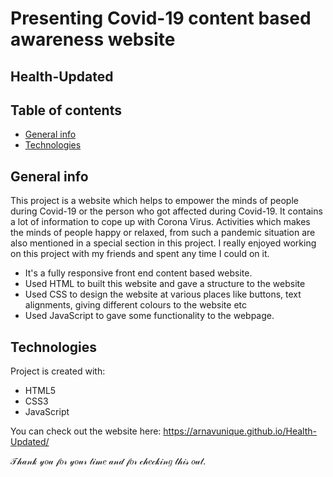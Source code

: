 # Presenting Covid-19 content based awareness website
## Health-Updated

## Table of contents
* [General info](#general-info)
* [Technologies](#technologies)

## General info
This project is a website which helps to empower the minds of people during Covid-19 or the person who got affected during Covid-19. 
It contains a lot of information to cope up with Corona Virus. 
Activities which makes the minds of people happy or relaxed, from such a pandemic situation are also mentioned in a special section in this project.
I really enjoyed working on this project with my friends and spent any time I could on it.
* It's a fully responsive front end content based website.
* Used HTML to built this website and gave a structure to the website 
* Used CSS to design the website at various places like buttons, text alignments, giving different colours to the website etc 
* Used JavaScript to gave some functionality to the webpage.
	
## Technologies
Project is created with:
* HTML5
* CSS3
* JavaScript

You can check out the website here: https://arnavunique.github.io/Health-Updated/

𝒯𝒽𝒶𝓃𝓀 𝓎𝑜𝓊 𝒻𝑜𝓇 𝓎𝑜𝓊𝓇 𝓉𝒾𝓂𝑒 𝒶𝓃𝒹 𝒻𝑜𝓇 𝒸𝒽𝑒𝒸𝓀𝒾𝓃𝑔 𝓉𝒽𝒾𝓈 𝑜𝓊𝓉.
